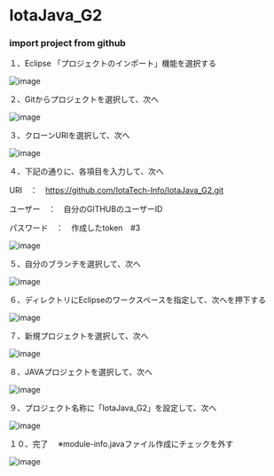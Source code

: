 # IotaJava_G2

### import project from github
１、Eclipse 「プロジェクトのインポート」機能を選択する

![image](https://user-images.githubusercontent.com/100652381/158002456-7218479a-a75e-41ab-9f94-55b1f9e4cae6.png)

２、Gitからプロジェクトを選択して、次へ

![image](https://user-images.githubusercontent.com/100652381/158002459-e4400234-bbc6-4384-bfa8-1275847ca524.png)

３、クローンURIを選択して、次へ

![image](https://user-images.githubusercontent.com/100652381/158002474-721ba44e-512b-4c8a-a455-89e0fd9ea233.png)

４、下記の通りに、各項目を入力して、次へ

URI　：　https://github.com/IotaTech-Info/IotaJava_G2.git

ユーザー　：　自分のGITHUBのユーザーID

パスワード　：　作成したtoken　#3

![image](https://user-images.githubusercontent.com/100652381/158002519-a51078d6-cef9-4312-9bf6-71c06074ff14.png)

５、自分のブランチを選択して、次へ

![image](https://user-images.githubusercontent.com/100652381/158002611-ab9fde2b-ad13-4414-b491-79cd97b5fc09.png)

６、ディレクトリにEclipseのワークスペースを指定して、次へを押下する

![image](https://user-images.githubusercontent.com/100652381/158002631-13a30657-253f-4291-a1ab-27a6214972ba.png)

７、新規プロジェクトを選択して、次へ

![image](https://user-images.githubusercontent.com/100652381/158002667-121c688b-c82d-4717-bc11-8d7d7bea9042.png)

８、JAVAプロジェクトを選択して、次へ

![image](https://user-images.githubusercontent.com/100652381/158002693-b6801d4d-2f13-4545-88d3-f4411b271b35.png)

９、プロジェクト名称に「IotaJava_G2」を設定して、次へ

![image](https://user-images.githubusercontent.com/100652381/158002721-fcae4371-9cf0-4ec5-b2c3-53b479532068.png)

１０、完了　
※module-info.javaファイル作成にチェックを外す

![image](https://user-images.githubusercontent.com/100652381/158002760-d0145cc7-810b-4c73-b1bd-bf1472d78b3f.png)



